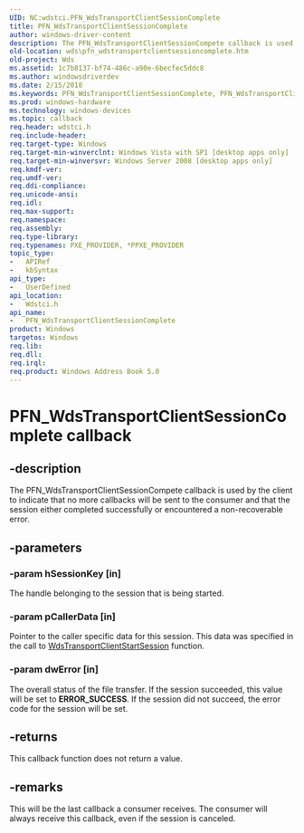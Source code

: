 ```yaml
---
UID: NC:wdstci.PFN_WdsTransportClientSessionComplete
title: PFN_WdsTransportClientSessionComplete
author: windows-driver-content
description: The PFN_WdsTransportClientSessionCompete callback is used by the client to indicate that no more callbacks will be sent to the consumer and that the session either completed successfully or encountered a non-recoverable error.
old-location: wds\pfn_wdstransportclientsessioncomplete.htm
old-project: Wds
ms.assetid: 1c7b8137-bf74-486c-a90e-6becfec5ddc8
ms.author: windowsdriverdev
ms.date: 2/15/2018
ms.keywords: PFN_WdsTransportClientSessionComplete, PFN_WdsTransportClientSessionComplete callback function [Windows Deployment Services], wds.pfn_wdstransportclientsessioncomplete, wdstci/PFN_WdsTransportClientSessionComplete
ms.prod: windows-hardware
ms.technology: windows-devices
ms.topic: callback
req.header: wdstci.h
req.include-header: 
req.target-type: Windows
req.target-min-winverclnt: Windows Vista with SP1 [desktop apps only]
req.target-min-winversvr: Windows Server 2008 [desktop apps only]
req.kmdf-ver: 
req.umdf-ver: 
req.ddi-compliance: 
req.unicode-ansi: 
req.idl: 
req.max-support: 
req.namespace: 
req.assembly: 
req.type-library: 
req.typenames: PXE_PROVIDER, *PPXE_PROVIDER
topic_type:
-	APIRef
-	kbSyntax
api_type:
-	UserDefined
api_location:
-	Wdstci.h
api_name:
-	PFN_WdsTransportClientSessionComplete
product: Windows
targetos: Windows
req.lib: 
req.dll: 
req.irql: 
req.product: Windows Address Book 5.0
---
```


# PFN_WdsTransportClientSessionComplete callback


## -description


The PFN_WdsTransportClientSessionCompete callback is used by the client to indicate that no more callbacks will be sent to the consumer and that the session either completed successfully or encountered a non-recoverable error.


## -parameters




### -param hSessionKey [in]

The handle belonging to the session that is being started.


### -param pCallerData [in]

Pointer to the caller specific data for this session.  This data was specified in the call to <a href="https://msdn.microsoft.com/aa89899f-8f50-4617-84a1-4013412f0292">WdsTransportClientStartSession</a> function.


### -param dwError [in]

The overall status of the file transfer.  If the session succeeded, this value will be set to <b>ERROR_SUCCESS</b>.  If the session did not succeed, the error code for the session will be set.


## -returns



This callback function does not return a value.




## -remarks



This will be the last callback a consumer receives.  The consumer will always receive this callback, even if the session is canceled.  




